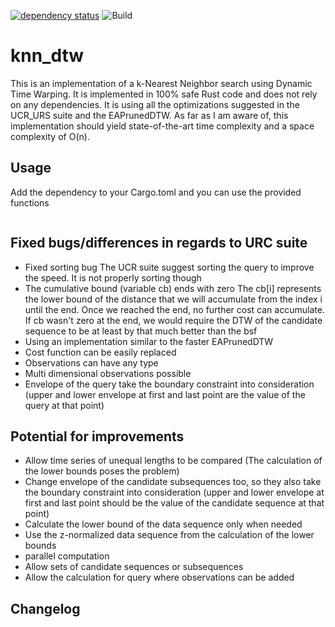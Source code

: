 [![dependency status](https://deps.rs/repo/github/grelltrier/knn_dtw/status.svg)](https://deps.rs/repo/github/grelltrier/knn_dtw)
![Build](https://github.com/grelltrier/knn_dtw/workflows/Build/badge.svg)

# knn_dtw
This is an implementation of a k-Nearest Neighbor search using Dynamic Time Warping. It is implemented in 100% safe Rust code and does not rely on any dependencies. It is using all the optimizations suggested in the UCR_URS suite and the EAPrunedDTW. As far as I am aware of, this implementation should yield state-of-the-art time complexity and a space complexity of O(n).

## Usage
Add the dependency to your Cargo.toml and you can use the provided functions
```rust
```

## Fixed bugs/differences in regards to URC suite
- Fixed sorting bug
  The UCR suite suggest sorting the query to improve the speed. It is not properly sorting though
- The cumulative bound (variable cb) ends with zero
  The cb[i] represents the lower bound of the distance that we will accumulate from the index i until the end. Once we reached the end,
  no further cost can accumulate. If cb wasn't zero at the end, we would require the DTW of the candidate sequence to be at least by that much better than the bsf
- Using an implementation similar to the faster EAPrunedDTW
- Cost function can be easily replaced
- Observations can have any type
- Multi dimensional observations possible
- Envelope of the query take the boundary constraint into consideration 
  (upper and lower envelope at first and last point are the value of the query at that point)

## Potential for improvements
- Allow time series of unequal lengths to be compared (The calculation of the lower bounds poses the problem)
- Change envelope of the candidate subsequences too, so they also take the boundary constraint into consideration 
  (upper and lower envelope at first and last point should be the value of the candidate sequence at that point)
- Calculate the lower bound of the data sequence only when needed
- Use the z-normalized data sequence from the calculation of the lower bounds
- parallel computation
- Allow sets of candidate sequences or subsequences
- Allow the calculation for query where observations can be added

## Changelog
